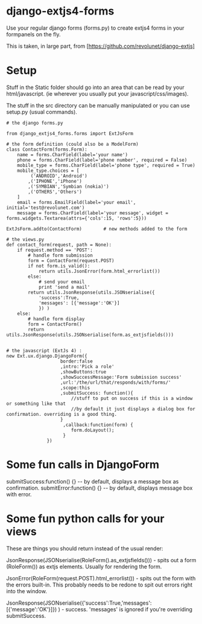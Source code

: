 django-extjs4-forms
===================

Use your regular django forms (forms.py) to create extjs4 forms in your formpanels on the fly.

This is taken, in large part, from [https://github.com/revolunet/django-extjs]

Setup
======
Stuff in the Static folder should go into an area that can be read by your html/javascript. (ie wherever you usually put your javascript/css/images).

The stuff in the src directory can be manually manipulated or you can use setup.py (usual commands).

	# the django forms.py
	
	from django_extjs4_forms.forms import ExtJsForm

	# the form definition (could also be a ModelForm)
    class ContactForm(forms.Form):
        name = forms.CharField(label='your name')
        phone = forms.CharField(label='phone number', required = False)
        mobile_type = forms.CharField(label='phone type', required = True)
        mobile_type.choices = [
             ('ANDROID','Android')
            ,('IPHONE','iPhone')
            ,('SYMBIAN','Symbian (nokia)')
            ,('OTHERS','Others')
        ]
        email = forms.EmailField(label='your email', initial='test@revolunet.com')
        message = forms.CharField(label='your message', widget = forms.widgets.Textarea(attrs={'cols':15, 'rows':5}))

    ExtJsForm.addto(ContactForm)        # new methods added to the form
            
    # the views.py
    def contact_form(request, path = None):
        if request.method == 'POST':
            # handle form submission
            form = ContactForm(request.POST)
            if not form.is_valid():
                return utils.JsonError(form.html_errorlist())
            else:
                # send your email
                print 'send a mail'
            return utils.JsonResponse(utils.JSONserialise({
                'success':True, 
                'messages': [{'message':'OK'}]
                }) )
        else:
            # handle form display
            form = ContactForm()
            return utils.JsonResponse(utils.JSONserialise(form.as_extjsfields()))
            

    # the javascript (ExtJs 4) :
	new Ext.ux.django.DjangoForm({
			            border:false
			            ,intro:'Pick a role'
			            ,showButtons:true
			            ,showSuccessMessage:'Form submission success'
			            ,url:'/the/url/that/responds/with/forms/' 
			            ,scope:this
			            ,submitSuccess: function(){
			            	//stuff to put on success if this is a window or something like that
			            	//by default it just displays a dialog box for confirmation. overriding is a good thing.
			            }
			             ,callback:function(form) {
			                form.doLayout();
			             }
			       })    

Some fun calls in DjangoForm
======
submitSuccess:function() {} -- by default, displays a message box as confirmation.
submitError:function() {} -- by default, displays message box with error.

Some fun python calls for your views
======
These are things you should return instead of the usual render:

JsonResponse(JSONserialise(RoleForm().as_extjsfields())) - spits out a form (RoleForm()) as extjs elements. Usually for rendering the form.

JsonError(RoleForm(request.POST).html_errorlist()) - spits out the form with the errors built-in. This probably needs to be redone to spit out errors right into the window.

JsonResponse(JSONserialise({'success':True,'messages': [{'message':'OK'}]}) ) - success. 'messages' is ignored if you're overriding submitSuccess.
